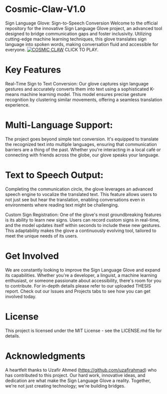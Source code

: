 # Cosmic-Claw-V1.0
Sign Language Glove: Sign-to-Speech Conversion
Welcome to the official repository for the innovative Sign Language Glove project, an advanced tool designed to bridge communication gaps and foster inclusivity. Utilizing cutting-edge machine learning techniques, this glove translates sign language into spoken words, making conversation fluid and accessible for everyone.
[![COSMIC CLAW](http://img.youtube.com/vi/KwxwMZN3S8A/0.jpg)](http://www.youtube.com/watch?v=KwxwMZN3S8A "COSMIC CLAW")
CLICK TO PLAY.
# Key Features
Real-Time Sign to Text Conversion: Our glove captures sign language gestures and accurately converts them into text using a sophisticated K-means machine learning model. This model ensures precise gesture recognition by clustering similar movements, offering a seamless translation experience.

# Multi-Language Support: 
The project goes beyond simple text conversion. It's equipped to translate the recognized text into multiple languages, ensuring that communication barriers are a thing of the past. Whether you're interacting in a local café or connecting with friends across the globe, our glove speaks your language.

# Text to Speech Output: 
Completing the communication circle, the glove leverages an advanced speech engine to vocalize the translated text. This feature allows users to not just see but hear the translation, enabling conversations even in environments where reading text might be challenging.

Custom Sign Registration: One of the glove's most groundbreaking features is its ability to learn new signs. Users can record custom signs in real-time, and the model updates itself within seconds to include these new gestures. This adaptability makes the glove a continuously evolving tool, tailored to meet the unique needs of its users.

# Get Involved
We are constantly looking to improve the Sign Language Glove and expand its capabilities. Whether you're a developer, a linguist, a machine learning enthusiast, or someone passionate about accessibility, there's room for you to contribute. For in-depth details please refer to our uploaded THESIS report. Check out our Issues and Projects tabs to see how you can get involved today.
# License
This project is licensed under the MIT License - see the LICENSE.md file for details.

# Acknowledgments
A heartfelt thanks to Uzafir Ahmed (https://github.com/uzafirahmad) who has contributed to this project. Our hard work, innovative ideas, and dedication are what make the Sign Language Glove a reality. Together, we're not just creating technology; we're building bridges.
